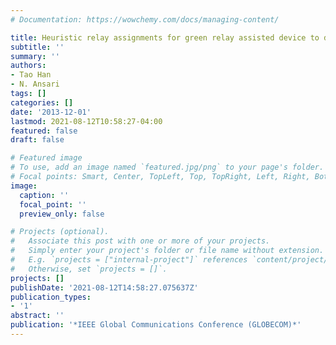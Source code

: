 ```yaml
---
# Documentation: https://wowchemy.com/docs/managing-content/

title: Heuristic relay assignments for green relay assisted device to device communications
subtitle: ''
summary: ''
authors:
- Tao Han
- N. Ansari
tags: []
categories: []
date: '2013-12-01'
lastmod: 2021-08-12T10:58:27-04:00
featured: false
draft: false

# Featured image
# To use, add an image named `featured.jpg/png` to your page's folder.
# Focal points: Smart, Center, TopLeft, Top, TopRight, Left, Right, BottomLeft, Bottom, BottomRight.
image:
  caption: ''
  focal_point: ''
  preview_only: false

# Projects (optional).
#   Associate this post with one or more of your projects.
#   Simply enter your project's folder or file name without extension.
#   E.g. `projects = ["internal-project"]` references `content/project/deep-learning/index.md`.
#   Otherwise, set `projects = []`.
projects: []
publishDate: '2021-08-12T14:58:27.075637Z'
publication_types:
- '1'
abstract: ''
publication: '*IEEE Global Communications Conference (GLOBECOM)*'
---
```

